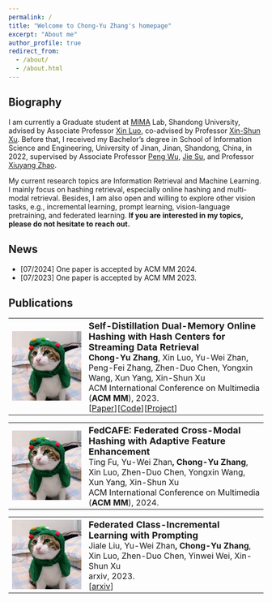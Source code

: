 ```yaml
---
permalink: /
title: "Welcome to Chong-Yu Zhang's homepage"
excerpt: "About me"
author_profile: true
redirect_from: 
  - /about/
  - /about.html
---
```


Biography
------
I am currently a Graduate student at  <a href="https://mima.sdu.edu.cn">MIMA</a> Lab, Shandong University, advised by Associate Professor <a href="https://faculty.sdu.edu.cn/luoxin/zh_CN/index.htm">Xin Luo</a>, co-advised by Professor <a href="https://faculty.sdu.edu.cn/xuxinshun/zh_CN/index.htm">Xin-Shun Xu</a>. Before that, I received my Bachelor’s degree in School of Information Science and Engineering, University of Jinan, Jinan, Shandong, China, in 2022, supervised by Associate Professor <a href ="http://2021.yzadm.ujn.edu.cn/Page/Dsxx/ssds_data/ssds_id/a8ba7dfc-7b89-18f8-af5c-5c4705349712/status/1.html">Peng Wu</a>, <a href ="http://2021.yzadm.ujn.edu.cn/Page/Dsxx/ssds_data/ssds_id/a8ba7dfc-7b89-18f8-af5c-5c4705349712/status/1.html">Jie Su</a>, and Professor [Xiuyang Zhao](https://ujnview.github.io/).

My current research topics are Information Retrieval and Machine Learning. I mainly focus on hashing retrieval, especially online hashing and multi-modal retrieval. Besides, I am also open and willing to explore other vision tasks, e.g., incremental learning, prompt learning, vision-language pretraining, and federated learning. **If you are interested in my topics, please do not hesitate to reach out.**

[^_^]:  Click [here](https://zcyueternal.github.io/files/not.pdf) to view my up-to-date CV.

News
------

<ul>
  <li>[07/2024] One paper is accepted by ACM MM 2024. </li>
  <li>[07/2023] One paper is accepted by ACM MM 2023. </li>
  <!-- <li>[xx/20xx] I am recognized as an outstanding student of Shandong University.</li>
  <li>[xx/20xx] I am awarded the Chinese National Scholarship.</li>
  <li>[xx/20xx] One paper is accepted by ACM MM 20xx.</li> -->
</ul>


Publications
------

<table style="width:100%">
  <tr>
    <th width="30%">
      <!-- <img src="../images/framework-MED2N.png" width="350"/> -->
      <img src="../images/miaomiao.png" width="350"/>
    </th>
    <th style="text-align:left" width="70%">
            <span style="font-size:18px">Self-Distillation Dual-Memory Online Hashing with Hash Centers for Streaming Data Retrieval</span><br>
            <span style="font-size:16px">Chong-Yu Zhang<span style="font-weight:normal">, Xin Luo, Yu-Wei Zhan, Peng-Fei Zhang, Zhen-Duo Chen, Yongxin Wang, Xun Yang, Xin-Shun Xu</span></span><br>
            <span style="font-weight:normal;font-size:16px">ACM International Conference on Multimedia (<strong>ACM MM</strong>), 2023.</span><br>
            <span style="font-weight:normal;font-size:16px">[<a href="https://doi.org/10.1145/3581783.3612119">Paper</a>][<a href="https://github.com/ZCyueternal/SDOH-HC">Code</a>][<a href="../proj/23-SDOH-HC-MM/index.html">Project</a>]
            <!--[<a href="https://www.baidu.com/">Youtube Video</a>][<a href="https://www.baidu.com/">Bilibili Video</a>]--></span>
    </th>
  </tr> 
</table>


<table style="width:100%">
  <tr>
    <th width="30%">
      <!-- <img src="../images/framework-MED2N.png" width="350"/> -->
      <img src="../images/miaomiao.png" width="350"/>
    </th>
    <th style="text-align:left" width="70%">
            <span style="font-size:18px">FedCAFE: Federated Cross-Modal Hashing with Adaptive Feature Enhancement</span><br>
            <span style="font-size:16px"><span style="font-weight:normal">Ting Fu, Yu-Wei Zhan</span>, Chong-Yu Zhang<span style="font-weight:normal">, Xin Luo,  Zhen-Duo Chen, Yongxin Wang, Xun Yang, Xin-Shun Xu</span></span><br>
            <span style="font-weight:normal;font-size:16px">ACM International Conference on Multimedia (<strong>ACM MM</strong>), 2024.</span><br>
            <!-- <span style="font-weight:normal;font-size:16px">[<a href="https://doi.org/10.1145/3581783.3612119">Paper</a>][<a href="https://github.com/ZCyueternal/SDOH-HC">Code</a>][<a href="../proj/23-SDOH-HC-MM/index.html">Project</a>] -->
            <!--[<a href="https://www.baidu.com/">Youtube Video</a>][<a href="https://www.baidu.com/">Bilibili Video</a>]-->
            <!-- </span> -->
    </th>
  </tr> 
</table>

<table>
<tr>
    <th width="30%">
      <!-- <img src="../images/framework-MED2N.png" width="350"/> -->
      <img src="../images/miaomiao.png" width="350"/>
    </th>
    <th style="text-align:left" width="70%">
            <span style="font-size:18px">Federated Class-Incremental Learning with Prompting</span><br>
            <span style="font-size:16px"><span style="font-weight:normal">Jiale Liu, Yu-Wei Zhan</span>, Chong-Yu Zhang<span style="font-weight:normal">, Xin Luo, Zhen-Duo Chen, Yinwei Wei, Xin-Shun Xu</span></span><br>
            <span style="font-weight:normal;font-size:16px">arxiv, 2023.</span>
            <br>
            <span style="font-weight:normal;font-size:16px">
            [<a href="https://arxiv.org/pdf/2310.08948.pdf">arxiv</a>]</span>
    </th>
  </tr> 

</table>
